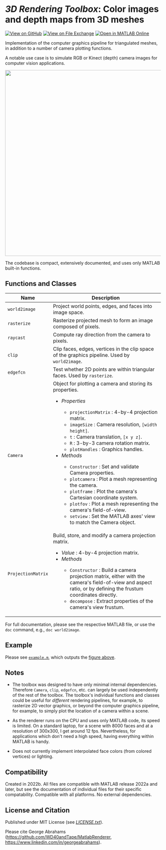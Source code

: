 # *3D Rendering Toolbox*: Color images and depth maps from 3D meshes

[![View on GitHub](https://img.shields.io/badge/GitHub-Repository-171515)](https://github.com/WD40andTape/MatlabRenderer)
[![View on File Exchange](https://www.mathworks.com/matlabcentral/images/matlab-file-exchange.svg)](https://mathworks.com/matlabcentral/fileexchange/159386-3d-rendering-toolbox-color-image-and-depth-map-from-mesh)
[![Open in MATLAB Online](https://www.mathworks.com/images/responsive/global/open-in-matlab-online.svg)](https://matlab.mathworks.com/open/fileexchange/v1?id=159386&file=example.m)

Implementation of the computer graphics pipeline for triangulated meshes, in addition to a number of camera plotting functions.

A notable use case is to simulate RGB or Kinect (depth) camera images for computer vision applications.

<img src="figure.gif" width="600px">

The codebase is compact, extensively documented, and uses only MATLAB built-in functions.

## Functions and Classes

| Name | Description
| -- | -- |
| `world2image` | Project world points, edges, and faces into image space. |
| `rasterize` | Rasterize projected mesh to form an image composed of pixels. |
| `raycast` | Compute ray direction from the camera to pixels. |
| `clip` | Clip faces, edges, vertices in the clip space of the graphics pipeline. Used by `world2image`. |
| `edgefcn` | Test whether 2D points are within triangular faces. Used by `rasterize`. |
| `Camera` | Object for plotting a camera and storing its properties.<ul><li>*Properties*</li><ul><li>`projectionMatrix` : 4-by-4 projection matrix.</li><li>`imageSize` : Camera resolution, `[width height]`.</li><li>`t` : Camera translation, `[x y z]`.</li><li>`R` : 3-by-3 camera rotation matrix.</li><li>`plotHandles` : Graphics handles.</li></ul><li>*Methods*</li><ul><li>`Constructor` : Set and validate Camera properties.</li><li>`plotcamera` : Plot a mesh representing the camera.</li><li>`plotframe` : Plot the camera's Cartesian coordinate system.</li><li>`plotfov` : Plot a mesh representing the camera's field-of-view.</li><li>`setview` : Set the MATLAB axes' view to match the Camera object.</li></ul></ul> |
| `ProjectionMatrix` | Build, store, and modify a camera projection matrix.<ul><li>*Value* : 4-by-4 projection matrix.</li><li>*Methods*</li><ul><li>`Constructor` : Build a camera projection matrix, either with the camera's field-of-view and aspect ratio, or by defining the frustum coordinates directly.</li><li>`decompose` : Extract properties of the camera's view frustum.</li></ul></ul> |

For full documentation, please see the respective MATLAB file, or use the `doc` command, e.g., `doc world2image`.

## Example

Please see [`example.m`](example.m), which outputs the [figure above](figure.gif).

## Notes

- The toolbox was designed to have only minimal internal dependencies. Therefore `Camera`, `clip`, `edgefcn`, etc. can largely be used independently of the rest of the toolbox. The toolbox's individual functions and classes could be useful for *different* rendering pipelines, for example, to rasterize 2D vector graphics, or beyond the computer graphics pipeline, for example, to simply plot the location of a camera within a scene.

- As the renderer runs on the CPU and uses only MATLAB code, its speed is limited. On a standard laptop, for a scene with 8000 faces and at a resolution of 300x300, I get around 12 fps. Nevertheless, for applications which don't need a high speed, having everything within MATLAB is handy.

- Does not currently implement interpolated face colors (from colored vertices) or lighting.

## Compatibility

Created in 2022b. All files are compatible with MATLAB release 2022a and later, but see the documentation of  individual files for their specific compatability. Compatible with all platforms. No external dependencies.

## License and Citation

Published under MIT License (see [*LICENSE.txt*](LICENSE.txt)).

Please cite George Abrahams (https://github.com/WD40andTape/MatlabRenderer, https://www.linkedin.com/in/georgeabrahams).